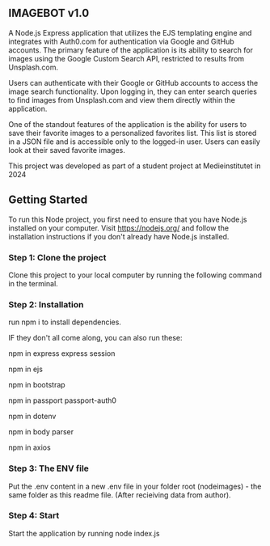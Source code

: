 ## IMAGEBOT v1.0

A Node.js Express application that utilizes the EJS templating engine and integrates with Auth0.com for authentication via Google and GitHub accounts. The primary feature of the application is its ability to search for images using the Google Custom Search API, restricted to results from Unsplash.com.

Users can authenticate with their Google or GitHub accounts to access the image search functionality. Upon logging in, they can enter search queries to find images from Unsplash.com and view them directly within the application.

One of the standout features of the application is the ability for users to save their favorite images to a personalized favorites list. This list is stored in a JSON file and is accessible only to the logged-in user. Users can easily look at their saved favorite images.

This project was developed as part of a student project at Medieinstitutet in 2024

## Getting Started
To run this Node project, you first need to ensure that you have Node.js installed on your computer. Visit https://nodejs.org/ and follow the installation instructions if you don't already have Node.js installed.

### Step 1: Clone the project
Clone this project to your local computer by running the following command in the terminal.

### Step 2: Installation
run npm i to install dependencies.

IF they don't all come along, you can also run these:

npm in express express session

npm in ejs

npm in bootstrap

npm in passport passport-auth0

npm in dotenv

npm in body parser

npm in axios


### Step 3: The ENV file
Put the .env content in a new .env file in your folder root (nodeimages) - the same folder as this readme file. 
(After recieiving data from author).

### Step 4: Start
Start the application by running node index.js
